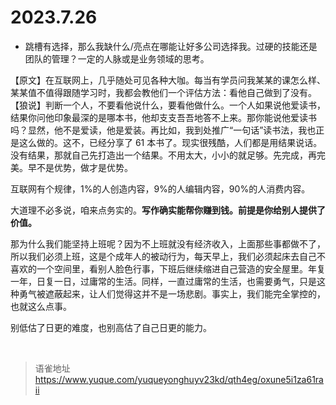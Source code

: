 # 2023.7.26
- 跳槽有选择，那么我缺什么/亮点在哪能让好多公司选择我。过硬的技能还是团队的管理？一定的人脉或是业务领域的思考。

【原文】在互联网上，几乎随处可见各种大咖。每当有学员问我某某的课怎么样、某某值不值得跟随学习时，我都会教他们一个评估方法：看他自己做到了没有。  
【狼说】判断一个人，不要看他说什么，要看他做什么。一个人如果说他爱读书，结果你问他印象最深的是哪本书，他却支支吾吾地答不上来。那你能说他爱读书吗？显然，他不是爱读，他是爱装。再比如，我到处推广“一句话”读书法，我也正是这么做的。这不，已经分享了 61 本书了。现实很残酷，人们都是用结果说话。没有结果，那就自己先打造出一个结果。不用太大，小小的就足够。先完成，再完美。早不是优势，做才是优势。

互联网有个规律，1%的人创造内容，9%的人编辑内容，90%的人消费内容。

大道理不必多说，咱来点务实的。**写作确实能帮你赚到钱。前提是你给别人提供了价值。**

那为什么我们能坚持上班呢？因为不上班就没有经济收入，上面那些事都做不了，所以我们必须上班，这是个成年人的被动行为，每天早上，我们必须起床去自己不喜欢的一个空间里，看别人脸色行事，下班后继续缩进自己营造的安全屋里。年复一年，日复一日，过庸常的生活。同样，一直过庸常的生活，也需要勇气，只是这种勇气被遮蔽起来，让人们觉得这并不是一场悲剧。事实上，我们能完全掌控的，也就这么点事。

别低估了日更的难度，也别高估了自己日更的能力。

<br>
  
> 语雀地址 https://www.yuque.com/yuqueyonghuyv23kd/qth4eg/oxune5i1za61raii